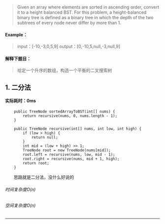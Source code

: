 >Given an array where elements are sorted in ascending order, convert it to a height balanced BST.
For this problem, a height-balanced binary tree is defined as a binary tree in which the depth of the two subtrees of every node never differ by more than 1.
#### Example：
> input：[-10,-3,0,5,9]
output：[0,-10,5,null,-3,null,9]

#### 解释下题目：
> 给定一个升序的数组，构造一个平衡的二叉搜索树


## 1. 二分法
#### 实际耗时：0ms
```
    public TreeNode sortedArrayToBST(int[] nums) {
        return recursive(nums, 0, nums.length - 1);
    }

    public TreeNode recursive(int[] nums, int low, int high) {
        if (low > high) {
            return null;
        }
        int mid = (low + high) >> 1;
        TreeNode root = new TreeNode(nums[mid]);
        root.left = recursive(nums, low, mid - 1);
        root.right = recursive(nums, mid + 1, high);
        return root;
    }
```
&emsp;&emsp;思路就是二分法，没什么好说的
###### 时间复杂度O(n)
###### 空间复杂度O(n)
---------

